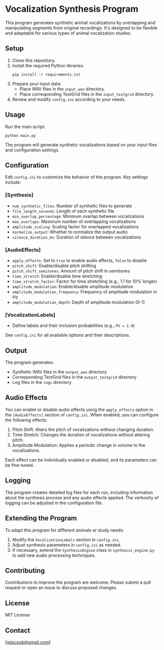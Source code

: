 # Vocalization Synthesis Program

This program generates synthetic animal vocalizations by overlapping and manipulating segments from original recordings. It's designed to be flexible and adaptable for various types of animal vocalization studies.

## Setup

1. Clone this repository.
2. Install the required Python libraries:
   ```
   pip install -r requirements.txt
   ```
3. Prepare your input data:
   - Place WAV files in the `input_wav` directory.
   - Place corresponding TextGrid files in the `input_textgrid` directory.
4. Review and modify `config.ini` according to your needs.

## Usage

Run the main script:

```
python main.py
```

The program will generate synthetic vocalizations based on your input files and configuration settings.

## Configuration

Edit `config.ini` to customize the behavior of the program. Key settings include:

### [Synthesis]
- `num_synthetic_files`: Number of synthetic files to generate
- `file_length_seconds`: Length of each synthetic file
- `min_overlap_percentage`: Minimum overlap between vocalizations
- `max_overlaps`: Maximum number of overlapping vocalizations
- `amplitude_scaling`: Scaling factor for overlapped vocalizations
- `normalize_output`: Whether to normalize the output audio
- `silence_duration_ms`: Duration of silence between vocalizations

### [AudioEffects]
- `apply_effects`: Set to `true` to enable audio effects, `false` to disable
- `pitch_shift`: Enable/disable pitch shifting
- `pitch_shift_semitones`: Amount of pitch shift in semitones
- `time_stretch`: Enable/disable time stretching
- `time_stretch_factor`: Factor for time stretching (e.g., 1.1 for 10% longer)
- `amplitude_modulation`: Enable/disable amplitude modulation
- `amplitude_modulation_frequency`: Frequency of amplitude modulation in Hz
- `amplitude_modulation_depth`: Depth of amplitude modulation (0-1)

### [VocalizationLabels]
- Define labels and their inclusion probabilities (e.g., `PV = 1.0`)

See `config.ini` for all available options and their descriptions.

## Output

The program generates:
- Synthetic WAV files in the `output_wav` directory
- Corresponding TextGrid files in the `output_textgrid` directory
- Log files in the `logs` directory

## Audio Effects

You can enable or disable audio effects using the `apply_effects` option in the `[AudioEffects]` section of `config.ini`. When enabled, you can configure the following effects:

1. Pitch Shift: Alters the pitch of vocalizations without changing duration.
2. Time Stretch: Changes the duration of vocalizations without altering pitch.
3. Amplitude Modulation: Applies a periodic change in volume to the vocalizations.

Each effect can be individually enabled or disabled, and its parameters can be fine-tuned.

## Logging

The program creates detailed log files for each run, including information about the synthesis process and any audio effects applied. The verbosity of logging can be adjusted in the configuration file.

## Extending the Program

To adapt this program for different animals or study needs:
1. Modify the `VocalizationLabels` section in `config.ini`.
2. Adjust synthesis parameters in `config.ini` as needed.
3. If necessary, extend the `SynthesisEngine` class in `synthesis_engine.py` to add new audio processing techniques.

## Contributing

Contributions to improve the program are welcome. Please submit a pull request or open an issue to discuss proposed changes.

## License

MIT License

## Contact

[reiscook@gmail.com]